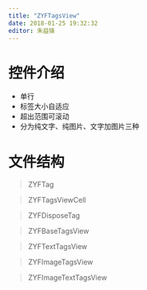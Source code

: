 ```yaml
---
title: "ZYFTagsView"
date: 2018-01-25 19:32:32
editor: 朱益锋
---
```

# 控件介绍
-  单行
- 标签大小自适应
- 超出范围可滚动
- 分为纯文字、纯图片、文字加图片三种

# 文件结构
> ZYFTag

> ZYFTagsViewCell

> ZYFDisposeTag

> ZYFBaseTagsView

> ZYFTextTagsView

> ZYFImageTagsView

> ZYFImageTextTagsView

